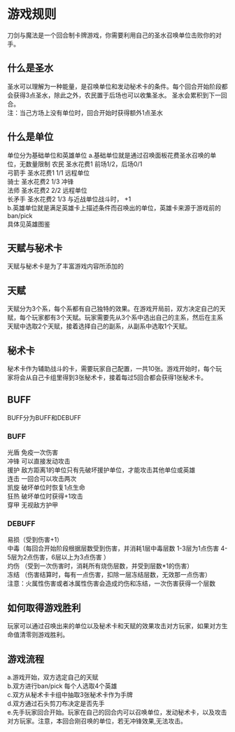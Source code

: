 # 游戏规则
刀剑与魔法是一个回合制卡牌游戏，你需要利用自己的圣水召唤单位击败你的对手。
## 什么是圣水
圣水可以理解为一种能量，是召唤单位和发动秘术卡的条件。每个回合开始阶段都会获得3点圣水，除此之外，农民置于后场也可以收集圣水。 圣水会累积到下一回合。
<br>注：当己方场上没有单位时，回合开始时获得额外1点圣水

## 什么是单位
单位分为基础单位和英雄单位
a.基础单位就是通过召唤面板花费圣水召唤的单位，无数量限制
农民 圣水花费1	 前场1/2，后场0/1<br>
弓箭手 圣水花费1  1/1 远程单位<br>
骑士 圣水花费2  1/3 冲锋<br>
法师 圣水花费2  2/2 远程单位<br>
长矛手 圣水花费2  1/3 与近战单位战斗时， +1 <br>
b.英雄单位就是满足英雄卡上描述条件而召唤出的单位，英雄卡来源于游戏前的ban/pick<br>
具体见英雄图鉴<br>

## 天赋与秘术卡
天赋与秘术卡是为了丰富游戏内容所添加的
## 天赋
天赋分为3个系，每个系都有自己独特的效果。在游戏开局前，双方决定自己的天赋，每个玩家都有3个天赋。玩家需要先从3个系中选出自己的主系，然后在主系天赋中选取2个天赋，接着选择自己的副系，从副系中选取1个天赋。
## 秘术卡
秘术卡作为辅助战斗的卡，需要玩家自己配置，一共10张。游戏开始时，每个玩家将会从自己卡组里得到3张秘术卡，接着每过5回合都会获得1张秘术卡。

## BUFF
BUFF分为BUFF和DEBUFF
### BUFF
光盾 免疫一次伤害<br>
冲锋 可以直接发动攻击<br>
援护 敌方距离1的单位只有先破坏援护单位，才能攻击其他单位或英雄<br>
连击 一回合可以攻击两次<br>
凯旋 破坏单位时恢复1点生命<br>
狂热 破坏单位时获得+1攻击<br>
穿甲 无视敌方护甲<br>
### DEBUFF
易损（受到伤害+1）<br>
中毒（每回合开始阶段根据层数受到伤害，并消耗1层中毒层数 1-3层为1点伤害 4-5层为2点伤害，6层以上为3点伤害 ）<br>
灼伤 （受到一次伤害时，消耗所有烧伤层数，并受到层数*1的伤害）<br>
冻结 （伤害结算时，每有一点伤害，扣除一层冻结层数，无效那一点伤害） <br>
注意：火属性伤害或者冰属性伤害会造成灼伤和冻结，一次伤害获得一个层数<br>

## 如何取得游戏胜利
玩家可以通过召唤出来的单位以及秘术卡和天赋的效果攻击对方玩家，如果对方生命值清零则游戏胜利。

## 游戏流程
a.游戏开始，双方选定自己的天赋<br>
b.双方进行ban/pick 每个人选取4个英雄<br>
c.双方从秘术卡卡组中抽取3张秘术卡作为手牌<br>
d.双方通过石头剪刀布决定是否先手<br>
e.先手玩家回合开始。玩家在自己的回合内可以召唤单位，发动秘术卡，以及攻击对方玩家。注意，本回合刚召唤的单位，若无冲锋效果,无法攻击。
